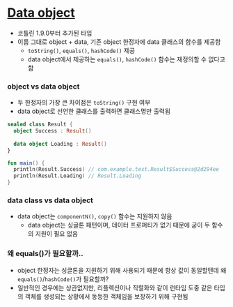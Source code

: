 # [Data object](https://kotlinlang.org/docs/object-declarations.html#data-objects) 

- 코틀린 1.9.0부터 추가된 타입
- 이름 그대로 object + data, 기존 object 한정자에 data 클래스의 함수를 제공함
  - `toString()`, `equals()`, `hashCode()` 제공
  - data object에서 제공하는 `equals()`, `hashCode()` 함수는 재정의할 수 없다고 함

### object vs data object

- 두 한정자의 가장 큰 차이점은 `toString()` 구현 여부
- data object로 선언한 클래스를 출력하면 클래스명만 출력됨

```kotlin
sealed class Result {
  object Success : Result() 
  
  data object Loading : Result()
}

fun main() {
  println(Result.Success) // com.example.test.Result$Success@2d294ee
  println(Result.Loading) // Result.Loading
}
```

### data class vs data object

- data object는 `componentN()`, `copy()` 함수는 지원하지 않음
  - data object는 싱글톤 패턴이며, 데이터 프로퍼티가 없기 때문에 굳이 두 함수의 지원이 필요 없음

### 왜 equals()가 필요할까..

- object 한정자는 싱글톤을 지원하기 위해 사용되기 때문에 항상 값이 동일할텐데 왜 `equals()`/`hashCode()`가 필요할까?
- 일반적인 경우에는 상관없지만, 리플렉션이나 직렬화와 같이 런타임 도중 같은 타입의 객체를 생성되는 상황에서 동등한 객체임을 보장하기 위해 구현됨

